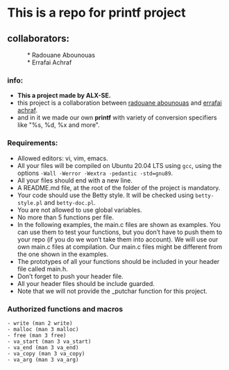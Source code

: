 # This is a repo for printf project

## collaborators:
&emsp;&emsp;&emsp;	* Radouane Abounouas  
&emsp;&emsp;&emsp;	* Errafai Achraf  

### info:  

* **This a project made by ALX-SE.**  
* this project is a collaboration between [radouane abounouas](https://github.com/RadouaneAbn) and [errafai achraf](https://github.com/Errafai).  
* and in it we made our own **printf** with variety of conversion specifiers like "%s, %d, %x and more".  

### Requirements:

* Allowed editors: vi, vim, emacs.  
* All your files will be compiled on Ubuntu 20.04 LTS using `gcc`, using the options `-Wall -Werror -Wextra -pedantic -std=gnu89`.  
* All your files should end with a new line.  
* A README.md file, at the root of the folder of the project is mandatory.  
* Your code should use the Betty style. It will be checked using `betty-style.pl` and `betty-doc.pl`.  
* You are not allowed to use global variables.  
* No more than 5 functions per file.  
* In the following examples, the main.c files are shown as examples. You can use them to test your functions, but you don’t have to push them to your repo (if you do we won’t take them into account). We will use our own main.c files at compilation. Our main.c files might be different from the one shown in the examples.  
* The prototypes of all your functions should be included in your header file called main.h.  
* Don’t forget to push your header file.  
* All your header files should be include guarded.  
* Note that we will not provide the _putchar function for this project.  


### Authorized functions and macros
	- write (man 2 write)
	- malloc (man 3 malloc)
	- free (man 3 free)
	- va_start (man 3 va_start)
	- va_end (man 3 va_end)
	- va_copy (man 3 va_copy)
	- va_arg (man 3 va_arg)

